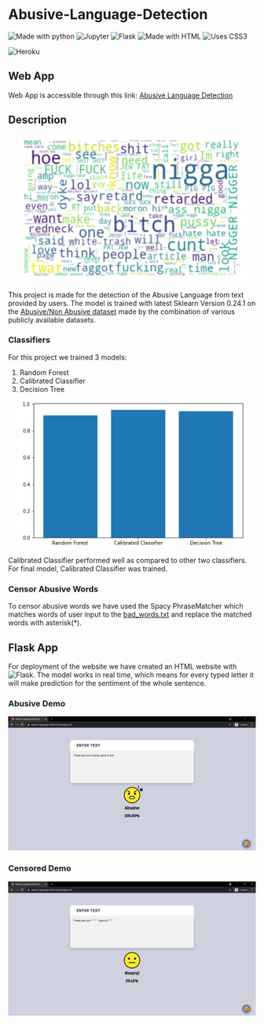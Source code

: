 # Abusive-Language-Detection
![Made with python](https://img.shields.io/badge/Python-14354C?style=for-the-badge&logo=python&logoColor=white)
![Jupyter](https://img.shields.io/badge/Jupyter%20-%23F37626.svg?&style=for-the-badge&logo=Jupyter&logoColor=white")
![Flask](https://img.shields.io/badge/flask%20-%23000.svg?&style=for-the-badge&logo=flask&logoColor=white)
![Made with HTML](https://img.shields.io/badge/HTML5-E34F26?style=for-the-badge&logo=html5&logoColor=white)
![Uses CSS3](https://img.shields.io/badge/CSS3-1572B6?style=for-the-badge&logo=css3&logoColor=white)

![Heroku](https://heroku-badge.herokuapp.com/?app=heroku-badge)

## Web App
Web App is accessible through this link: [Abusive Language Detection](https://abusive-language-detect.herokuapp.com/)

## Description
<p align="center">
  <img width="460" height="300" src="https://github.com/Sumit189/Abusive-Language-Detection/blob/main/images_for_readme/wordcloud.png">
</p>

This project is made for the detection of the Abusive Language from text provided by users. The  model is trained with latest Sklearn Version 0.24.1 on the [Abusive/Non Abusive dataset](https://github.com/Sumit189/Abusive-Language-Detection/blob/main/notebook/data/cleaned_abusive_nonabusive2.csv) made by the combination of various publicly available datasets.
### Classifiers
For this project we trained 3 models: 
  1. Random Forest
  2. Calibrated Classifier
  3. Decision Tree

<p align="center">
  <img width="460" height="300" src="https://github.com/Sumit189/Abusive-Language-Detection/blob/main/images_for_readme/accuracy.png">
</p>
Calibrated Classifier performed well as compared to other two classifiers. For final model, Calibrated Classifier was trained.

### Censor Abusive Words
To censor abusive words we have used the Spacy PhraseMatcher which matches words of user input to the [bad_words.txt](https://github.com/Sumit189/Abusive-Language-Detection/blob/main/notebook/data/bad_words.txt) and replace the matched words with asterisk(*).

## Flask App
For deployment of the website we have created an HTML website with <img alt="Flask" src="https://img.shields.io/badge/flask%20-%23000.svg?&style=for-the-badge&logo=flask&logoColor=white"/>. The model works in real time, which means for every typed letter it will make prediction for the sentiment of the whole sentence. 

### Abusive Demo
![Abusive](https://github.com/Sumit189/Abusive-Language-Detection/blob/main/images_for_readme/Abusive.PNG)

### Censored Demo
![Censored](https://github.com/Sumit189/Abusive-Language-Detection/blob/main/images_for_readme/Censored.PNG)

